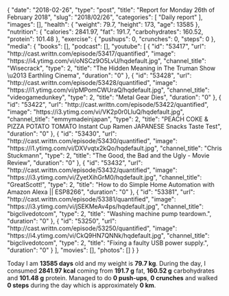 {
    "date": "2018-02-26",
    "type": "post",
    "title": "Report for Monday 26th of February 2018",
    "slug": "2018\/02\/26",
    "categories": [
        "Daily report"
    ],
    "images": [],
    "health": {
        "weight": 79.7,
        "height": 173,
        "age": 13585
    },
    "nutrition": {
        "calories": 2841.97,
        "fat": 191.7,
        "carbohydrates": 160.52,
        "protein": 101.48
    },
    "exercise": {
        "pushups": 0,
        "crunches": 0,
        "steps": 0
    },
    "media": {
        "books": [],
        "podcast": [],
        "youtube": [
            {
                "id": "53417",
                "url": "http:\/\/cast.writtn.com\/episode\/53417\/quantified",
                "image": "https:\/\/i4.ytimg.com\/vi\/oNSCz9O5LvU\/hqdefault.jpg",
                "channel_title": "Wisecrack",
                "type": 2,
                "title": "The Hidden Meaning in The Truman Show \u2013 Earthling Cinema",
                "duration": "0"
            },
            {
                "id": "53428",
                "url": "http:\/\/cast.writtn.com\/episode\/53428\/quantified",
                "image": "https:\/\/i1.ytimg.com\/vi\/pMPomCWUraQ\/hqdefault.jpg",
                "channel_title": "videogamedunkey",
                "type": 2,
                "title": "Metal Gear Dies",
                "duration": "0"
            },
            {
                "id": "53422",
                "url": "http:\/\/cast.writtn.com\/episode\/53422\/quantified",
                "image": "https:\/\/i3.ytimg.com\/vi\/VK2p0r0LIuQ\/hqdefault.jpg",
                "channel_title": "emmymadeinjapan",
                "type": 2,
                "title": "PEACH COKE & PIZZA POTATO TOMATO Instant Cup Ramen JAPANESE Snacks Taste Test",
                "duration": "0"
            },
            {
                "id": "53430",
                "url": "http:\/\/cast.writtn.com\/episode\/53430\/quantified",
                "image": "https:\/\/i1.ytimg.com\/vi\/DXVvqtx2kQo\/hqdefault.jpg",
                "channel_title": "Chris Stuckmann",
                "type": 2,
                "title": "The Good, the Bad and the Ugly - Movie Review",
                "duration": "0"
            },
            {
                "id": "53432",
                "url": "http:\/\/cast.writtn.com\/episode\/53432\/quantified",
                "image": "https:\/\/i3.ytimg.com\/vi\/ZyetXihGrM0\/hqdefault.jpg",
                "channel_title": "GreatScott!",
                "type": 2,
                "title": "How to do Simple Home Automation with Amazon Alexa || ESP8266",
                "duration": "0"
            },
            {
                "id": "53381",
                "url": "http:\/\/cast.writtn.com\/episode\/53381\/quantified",
                "image": "https:\/\/i3.ytimg.com\/vi\/jSEKMeAv4ps\/hqdefault.jpg",
                "channel_title": "bigclivedotcom",
                "type": 2,
                "title": "Washing machine pump teardown.",
                "duration": "0"
            },
            {
                "id": "53250",
                "url": "http:\/\/cast.writtn.com\/episode\/53250\/quantified",
                "image": "https:\/\/i4.ytimg.com\/vi\/CkQ9HN7QNNk\/hqdefault.jpg",
                "channel_title": "bigclivedotcom",
                "type": 2,
                "title": "Fixing a faulty USB power supply.",
                "duration": "0"
            }
        ],
        "movies": [],
        "photos": []
    }
}

Today I am <strong>13585 days</strong> old and my weight is <strong>79.7 kg</strong>. During the day, I consumed <strong>2841.97 kcal</strong> coming from <strong>191.7 g</strong> fat, <strong>160.52 g</strong> carbohydrates and <strong>101.48 g</strong> protein. Managed to do <strong>0 push-ups</strong>, <strong>0 crunches</strong> and walked <strong>0 steps</strong> during the day which is approximately <strong>0 km</strong>.